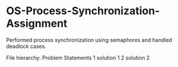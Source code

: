 # OS-Process-Synchronization-Assignment
Performed process synchronization using semaphores and handled deadlock cases.

File hierarchy:
Problem Statements
1 solution 1
2 solution 2


